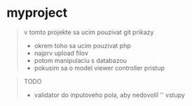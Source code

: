 # myproject
>v tomto projekte sa ucim pouzivat git prikazy
>- okrem toho sa ucim pouzivat php
>- najprv upload filov
>- potom manipulaciu s databazou
>- pokusim sa o model viewer controller pristup

>TODO
>- validator do inputoveho pola, aby nedovolil '' vstupy